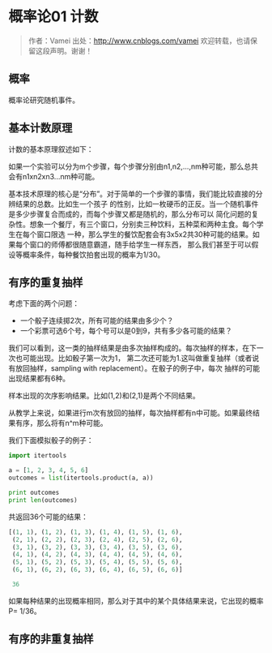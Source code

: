 # 概率论01 计数
> 作者：Vamei 出处：http://www.cnblogs.com/vamei 欢迎转载，也请保留这段声明。谢谢！

## 概率
概率论研究随机事件。
## 基本计数原理
计数的基本原理叙述如下：

如果一个实验可以分为m个步骤，每个步骤分别由n1,n2,...,nm种可能，那么总共会有n1xn2xn3...nm种可能。

基本技术原理的核心是“分布”。对于简单的一个步骤的事情，我们能比较直接的分辨结果的总数。比如生一个孩子
的性别，比如一枚硬币的正反。当一个随机事件是多少步骤复合而成的，而每个步骤又都是随机的，那么分布可以
简化问题的复杂性。想象一个餐厅，有三个窗口，分别卖三种饮料，五种菜和两种主食。每个学生在每个窗口限选
一种，那么学生的餐饮配套会有3x5x2共30种可能的结果。如果每个窗口的师傅都很随意霸道，随手给学生一样东西，
那么我们甚至于可以假设等概率条件，每种餐饮拍套出现的概率为1/30。

## 有序的重复抽样
考虑下面的两个问题：
- 一个骰子连续掷2次，所有可能的结果由多少个？
- 一个彩票可选6个号，每个号可以是0到9，共有多少各可能的结果？

我们可以看到，这一类的抽样结果是由多次抽样构成的。每次抽样的样本，在下一次也可能出现。比如骰子第一次为1，
第二次还可能为1.这叫做重复抽样（或者说有放回抽样，sampling with replacement）。在骰子的例子中，每次
抽样的可能出现结果都有6种。

样本出现的次序影响结果。比如(1,2)和(2,1)是两个不同结果。

从教学上来说，如果进行m次有放回的抽样，每次抽样都有n中可能。如果最终结果有序，那么将有n^m种可能。

我们下面模拟骰子的例子：
```Python
import itertools

a = [1, 2, 3, 4, 5, 6]
outcomes = list(itertools.product(a, a))

print outcomes
print len(outcomes)
```
共返回36个可能的结果：

```Python
[(1, 1), (1, 2), (1, 3), (1, 4), (1, 5), (1, 6),
 (2, 1), (2, 2), (2, 3), (2, 4), (2, 5), (2, 6),
 (3, 1), (3, 2), (3, 3), (3, 4), (3, 5), (3, 6),
 (4, 1), (4, 2), (4, 3), (4, 4), (4, 5), (4, 6),
 (5, 1), (5, 2), (5, 3), (5, 4), (5, 5), (5, 6),
 (6, 1), (6, 2), (6, 3), (6, 4), (6, 5), (6, 6)]

 36

```
如果每种结果的出现概率相同，那么对于其中的某个具体结果来说，它出现的概率P= 1/36。

## 有序的非重复抽样





















